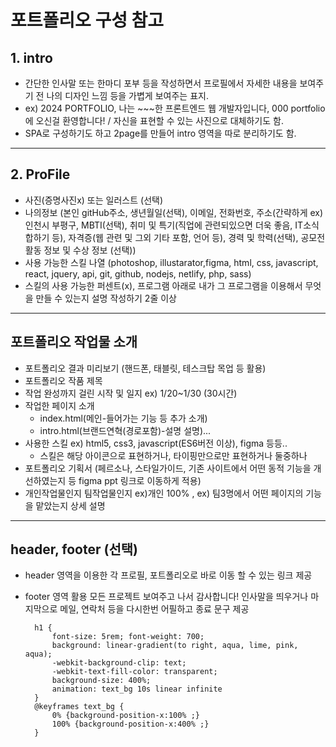 # 포트폴리오 구성 참고
## 1. intro
* 간단한 인사말 또는 한마디 포부 등을 작성하면서 프로필에서
자세한 내용을 보여주기 전 나의 디자인 느낌 등을 가볍게 보여주는 표지.
* ex) 2024 PORTFOLIO, 나는 ~~~한 프론트엔드 웹 개발자입니다,
000 portfolio에 오신걸 환영합니다! /  자신을 표현할 수 있는 사진으로 대체하기도 함.
* SPA로 구성하기도 하고 2page를 만들어 intro 영역을 따로 분리하기도 함.
-----------------------------------
## 2. ProFile
* 사진(증명사진x) 또는 일러스트 (선택)
* 나의정보 (본인 gitHub주소, 생년월일(선택), 이메일, 전화번호, 주소(간략하게 ex)인천시 부평구, MBTI(선택), 취미 및 특기(직업에 관련되있으면
더욱 좋음, IT소식합하기 등), 자격증(웹 관련 및 그외 기타 포함, 언어 등), 경력 및 학력(선택), 공모전 활동 정보 및 수상 정보
(선택))
* 사용 가능한 스킬 나열 (photoshop, illustarator,figma, html, css, javascript, react, jquery, api, git, github, nodejs, netlify, php,
sass)
* 스킬의 사용 가능한 퍼센트(x), 프로그램 아래로 내가 그 프로그램을 이용해서 무엇을 만들 수 있는지 설명 작성하기 2줄 이상
-----------------------------------
## 포트폴리오 작업물 소개
* 포트폴리오 결과 미리보기 (핸드폰, 태블릿, 테스크탑 목업 등 활용)
* 포트폴리오 작품 제목
* 작업 완성까지 걸린 시작 및 일지 ex) 1/20~1/30 (30시간)
* 작업한 페이지 소개
    - index.html(메인-들어가는 기능 등 추가 소개)
    - intro.html(브랜드연혁(경로포함)-설명 설명)...
* 사용한 스킬 ex) html5, css3, javascript(ES6버전 이상), figma 등등..
    - 스킬은 해당 아이콘으로 표현하거나, 타이핑만으로만 표현하거나 둘중하나
* 포트폴리오 기획서 (페르소나, 스타일가이드, 기존 사이트에서 어떤 동적 기능을 개선하였는지 등 figma ppt 링크로 이동하게 적용)
* 개인작업물인지 팀작업물인지 ex)개인 100% , ex) 팀3명에서 어떤 페이지의 기능을 맡았는지 상세 설명
-----------------------------------
## header, footer (선택)
* header 영역을 이용한 각 프로필, 포트폴리오로 바로 이동 할 수 있는 링크 제공
* footer 영역 활용 모든 프로젝트 보여주고 나서 감사합니다! 인사말을 띄우거나 마지막으로 메일, 연락처 등을
다시한번 어필하고 종료 문구 제공 


        h1 {
            font-size: 5rem; font-weight: 700;
            background: linear-gradient(to right, aqua, lime, pink, aqua);
            -webkit-background-clip: text;
            -webkit-text-fill-color: transparent;
            background-size: 400%;
            animation: text_bg 10s linear infinite
        }
        @keyframes text_bg {
            0% {background-position-x:100% ;}
            100% {background-position-x:400% ;}
        }